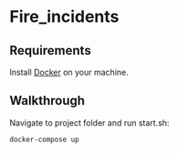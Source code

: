 # Fire_incidents

## Requirements

Install [Docker](https://docs.docker.com/engine/install/) on your machine.

## Walkthrough

Navigate to project folder and run start.sh:
```
docker-compose up
```
